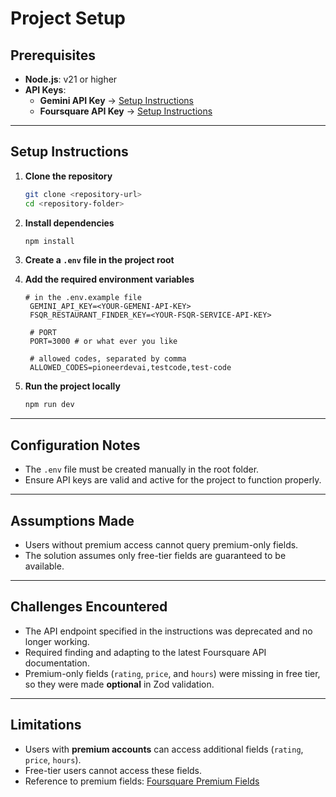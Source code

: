 # Project Setup

## Prerequisites

- **Node.js**: v21 or higher
- **API Keys**:
  - **Gemini API Key** → [Setup Instructions](https://ai.google.dev/gemini-api/docs)
  - **Foursquare API Key** → [Setup Instructions](https://docs.foursquare.com/developer/reference/places-api-get-started)

---

## Setup Instructions

1. **Clone the repository**

   ```bash
   git clone <repository-url>
   cd <repository-folder>
   ```

2. **Install dependencies**

   ```bash
   npm install
   ```

3. **Create a `.env` file in the project root**

4. **Add the required environment variables**

   ```env
   # in the .env.example file
    GEMINI_API_KEY=<YOUR-GEMENI-API-KEY>
    FSQR_RESTAURANT_FINDER_KEY=<YOUR-FSQR-SERVICE-API-KEY>

    # PORT
    PORT=3000 # or what ever you like

    # allowed codes, separated by comma
    ALLOWED_CODES=pioneerdevai,testcode,test-code
   ```

5. **Run the project locally**
   ```bash
   npm run dev
   ```

---

## Configuration Notes

- The `.env` file must be created manually in the root folder.
- Ensure API keys are valid and active for the project to function properly.

---

## Assumptions Made

- Users without premium access cannot query premium-only fields.
- The solution assumes only free-tier fields are guaranteed to be available.

---

## Challenges Encountered

- The API endpoint specified in the instructions was deprecated and no longer working.
- Required finding and adapting to the latest Foursquare API documentation.
- Premium-only fields (`rating`, `price`, and `hours`) were missing in free tier, so they were made **optional** in Zod validation.

---

## Limitations

- Users with **premium accounts** can access additional fields (`rating`, `price`, `hours`).
- Free-tier users cannot access these fields.
- Reference to premium fields: [Foursquare Premium Fields](https://docs.foursquare.com/fsq-developers-places/reference/response-fields#places-premium)
